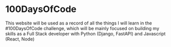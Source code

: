 # 100DaysOfCode
This website will be used as a record of all the things I will learn in the #100DaysOfCode challenge, which will be mainly focused on building my skills as a Full Stack developer with Python (Django, FastAPI) and Javascript (React, Node)
